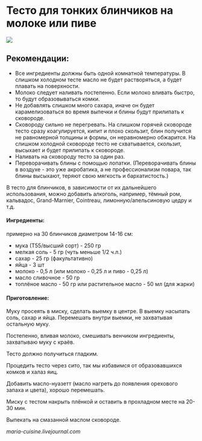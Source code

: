 # Тесто для тонких блинчиков на молоке или пиве

 ![](https://s-media-cache-ak0.pinimg.com/564x/d8/a2/9d/d8a29d87f232798c1b65007d2388c893.jpg)

## Рекомендации:

* Все ингредиенты должны быть одной комнатной температуры. В слишком холодном тесте масло не будет растворяться, а будет плавать на поверхности.
* Молоко следует наливать постепенно. Если молоко вливать быстро, то будут образовываться комки.
* Не добавлять слишком много сахара, иначе он будет карамелизоваться во время выпечки и блины будут прилипать к сковороде.
* Сковороду сильно не перегревать. На слишком горячей сковороде тесто сразу коагулируется, кипит и плохо скользит, блин получится не равномерной толщины и формы, он неравномерно обжарится. На слишком холодной сковороде тесто не схватывается, скользит, высыхает и будет прилипать к сковороде.
* Наливать на сковороду тесто за один раз.
* Переворачивать блины с помощью лопатки. \(Переворачивать блины в воздухе - это уже акробатика, а не профессионализм повара, так блины высыхают, теряют свою мягкость и бархатистость.\)

В тесто для блинчиков, в зависимости от их дальнейшего использования, можно добавить алкоголь, например, тёмный ром, кальвадос, Grand-Marnier, Cointreau, лимонную/апельсиновую цедру и т.д.

#### Ингредиенты:

примерно на 30 блинчиков диаметром 14-16 см:

* мука \(Т55/высший сорт\) - 250 гр
* мелкая соль - 5 гр \(чуть меньше 1/2 ч.л.\)
* сахар - 25 гр \(факультативно\)
* яйца - 3 шт
* молоко - 0,5 л \(или молоко - 0,25 л и пиво - 0,25 л\)
* масло сливочное - 50 гр
* топлёное масло - 50 гр или растительное масло - 50 мл \(для жарки\)

#### Приготовление:

Муку просеять в миску, сделать выемку в центре. В выемку насыпать соль, сахар и яйца. Перемешать внутри выемки, не захватывая остальную муку.

Постепенно, вливая молоко, смешивать венчиком ингредиенты, захватываю муку с краёв.

Тесто должно получиться гладким.

Процедить тесто через сито, так мы избавимся от образовавшихся комков и халаз яиц.

Добавить масло-нуазетт \(масло нагреть до появления орехового запаха и цвета\), хорошо перемешать.

Миску с тестом накрыть плёнкой и оставить в прохладном месте на 20-30 мин.

Выпекать на смазанной маслом сковороде.

_maria-cuisine.livejournal.com_

